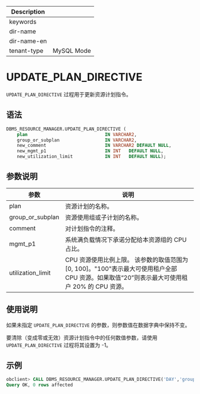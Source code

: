 | Description   |                 |
|---------------|-----------------|
| keywords      |                 |
| dir-name      |                 |
| dir-name-en   |                 |
| tenant-type   | MySQL Mode      |

# UPDATE_PLAN_DIRECTIVE 


`UPDATE_PLAN_DIRECTIVE` 过程用于更新资源计划指令。


## 语法 

```sql
DBMS_RESOURCE_MANAGER.UPDATE_PLAN_DIRECTIVE (
    plan                             IN VARCHAR2, 
    group_or_subplan                 IN VARCHAR2, 
    new_comment                      IN VARCHAR2 DEFAULT NULL, 
    new_mgmt_p1                      IN INT   DEFAULT NULL,
    new_utilization_limit            IN INT   DEFAULT NULL);
```

## 参数说明 

|        参数        |           说明         |
|-------------------|-------------------------|
| plan              | 资源计划的名称。  |
| group_or_subplan  | 资源使用组或子计划的名称。  |
| comment           | 对计划指令的注释。  |
| mgmt_p1           | 系统满负载情况下承诺分配给本资源组的 CPU 占比。 |
| utilization_limit | CPU 资源使用比例上限。 该参数的取值范围为 \[0, 100\]。"100"表示最大可使用租户全部 CPU 资源。如果取值“20”则表示最大可使用租户 20% 的 CPU 资源。 |



## 使用说明 

如果未指定 `UPDATE_PLAN_DIRECTIVE` 的参数，则参数值在数据字典中保持不变。

要清除（变成零或无效）资源计划指令中的任何数值参数，请使用 `UPDATE_PLAN_DIRECTIVE` 过程将其设置为 -1。

## 示例 

```sql
obclient> CALL DBMS_RESOURCE_MANAGER.UPDATE_PLAN_DIRECTIVE('DAY','group1','中间级别组');
Query OK, 0 rows affected
```
